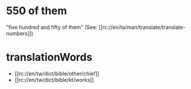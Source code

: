 # 550 of them

"five hundred and fifty of them" (See: [[rc://en/ta/man/translate/translate-numbers]])

# translationWords

* [[rc://en/tw/dict/bible/other/chief]]
* [[rc://en/tw/dict/bible/kt/works]]